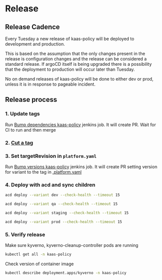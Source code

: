 # Release

## Release Cadence

Every Tuesday a new release of kaas-policy will be deployed to development and production.

This is based on the assumption that the only changes present in the release is configuration changes and the release can be considered a standard release. If argoCD itself is being upgraded there is a possibility that the deployment to production will occur later than Tuesday.

No on demand releases of kaas-policy will be done to either dev or prod, unless it is in response to pageable incident.

## Release process
### 1. Update tags
Run [Bump dependencies kaas-policy](https://core.cloudbees.ais.acquia.io/cloudatlas-jenkins/view/ORCH%20Releases/job/Bump%20dependencies%20kaas-policy/) jenkins job. It will create PR. Wait for CI to run and then merge

### 2. [Cut a tag](https://github.com/acquia/kaas-policy/releases/new) 

### 3. Set targetRevision in `platform.yaml` 
Run [Bump versions kaas-policy](https://core.cloudbees.ais.acquia.io/cloudatlas-jenkins/view/ORCH%20Releases/job/Bump%20version%20kaas-policy/) jenkins job. It will create PR setting version for variant to the tag in [.platform.yaml](.platform.yaml)

### 4. Deploy with acd and sync children

```sh
acd deploy --variant dev --check-health --timeout 15
```

```sh
acd deploy --variant qa --check-health --timeout 15
```

```sh
acd deploy --variant staging --check-health --timeout 15
```

```sh
acd deploy --variant prod --check-health --timeout 15
```

### 5. Verify release

Make sure kyverno, kyverno-cleanup-controller pods are running
```sh
kubectl get all -n kaas-policy
```

Check version of container image
```sh
kubectl describe deployment.apps/kyverno -n kaas-policy
```
